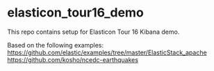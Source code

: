# elasticon_tour16_demo

This repo contains setup for Elasticon Tour 16 Kibana demo. 

Based on the following examples:
https://github.com/elastic/examples/tree/master/ElasticStack_apache
https://github.com/kosho/ncedc-earthquakes
